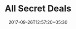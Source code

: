 ---
title: "All Secret Deals"
date: 2017-09-26T12:57:20+05:30
draft: false
layout: secret-deal-all
property: "Casa Baga"
status: "In Process"
url: /offers/secret-deal-all/casa-baga/
slug: "casa-baga/"

mainmenu:
 offers: true
 secretall: true

---
